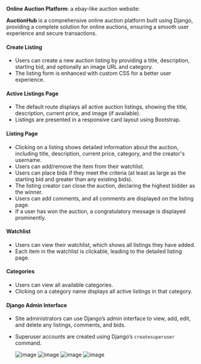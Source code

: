 **Online Auction Platform**: a ebay-like auction website:



**AuctionHub** is a comprehensive online auction platform built using Django,  providing a complete solution for online auctions, ensuring a smooth user experience and secure transactions. 

####  **Create Listing**
- Users can create a new auction listing by providing a title, description, starting bid, and optionally an image URL and category.
- The listing form is enhanced with custom CSS for a better user experience.

####  **Active Listings Page**
- The default route displays all active auction listings, showing the title, description, current price, and image (if available).
- Listings are presented in a responsive card layout using Bootstrap.

####  **Listing Page**
- Clicking on a listing shows detailed information about the auction, including title, description, current price, category, and the creator's username.
- Users can add/remove the item from their watchlist.
- Users can place bids if they meet the criteria (at least as large as the starting bid and greater than any existing bids).
- The listing creator can close the auction, declaring the highest bidder as the winner.
- Users can add comments, and all comments are displayed on the listing page.
- If a user has won the auction, a congratulatory message is displayed prominently.

####  **Watchlist**
- Users can view their watchlist, which shows all listings they have added.
- Each item in the watchlist is clickable, leading to the detailed listing page.

####  **Categories**
- Users can view all available categories.
- Clicking on a category name displays all active listings in that category.

####  **Django Admin Interface**
- Site administrators can use Django’s admin interface to view, add, edit, and delete any listings, comments, and bids.
- Superuser accounts are created using Django’s `createsuperuser` command.


    ![image](https://github.com/YiTongG/Web-applications/assets/46401538/bdd5ce80-04a8-4682-a963-67475bddb36e)
![image](https://github.com/YiTongG/Web-applications/assets/46401538/06579dd3-7107-48af-9493-dc67f33d8d8c)
![image](https://github.com/YiTongG/Web-applications/assets/46401538/59d6f8ba-1af3-41c7-944a-fd44106d940c)
![image](https://github.com/YiTongG/Web-applications/assets/46401538/2cd546fe-6c5f-4cfa-b263-4972fa9ba7e6)

